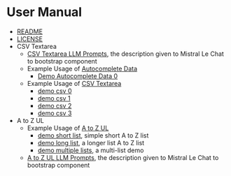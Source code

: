 
# User Manual

- [README](README.md)
- [LICENSE](LICENSE)
- CSV Textarea
  - [CSV Textarea LLM Prompts](csvtextarea_llm_prompts.md), the description given to Mistral Le Chat to bootstrap component
  - Example Usage of [Autocomplete Data](autocomplete.js)
    - [Demo Autocomplete Data 0](demo_autocompletedata0.html)
  - Example Usage of [CSV Textarea](csvtextarea.js)
    - [demo csv 0](demo_csv0.html)
    - [demo csv 1](demo_csv1.html)
    - [demo csv 2](demo_csv2.html)
    - [demo csv 3](demo_csv3.html)
- A to Z UL
  - Example Usage of [A to Z UL](a_to_z_ul.js)
    - [demo short list](demo_short_list.html), simple short A to Z list
    - [demo long list](demo_long_list.html), a longer list A to Z list
    - [demo multiple lists](demo_multiple_list.html), a multi-list demo
  - [A to Z UL LLM Prompts](a_to_z_ul_llm_prompts.md), the description given to Mistral Le Chat to bootstrap component

